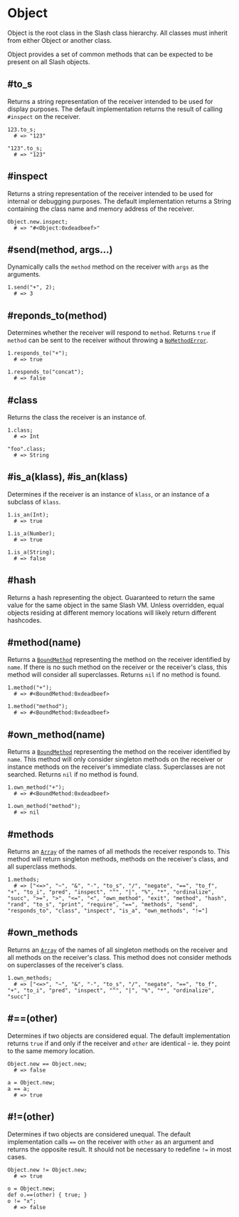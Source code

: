 # Object

Object is the root class in the Slash class hierarchy. All classes must inherit from either Object or another class.

Object provides a set of common methods that can be expected to be present on all Slash objects.

## #to_s

Returns a string representation of the receiver intended to be used for display purposes. The default implementation returns the result of calling `#inspect` on the receiver.

    123.to_s;
      # => "123"
    
    "123".to_s;
      # => "123"

## #inspect

Returns a string representation of the receiver intended to be used for internal or debugging purposes. The default implementation returns a String containing the class name and memory address of the receiver.

    Object.new.inspect;
      # => "#<Object:0xdeadbeef>"

## #send(method, args...)

Dynamically calls the `method` method on the receiver with `args` as the arguments.

    1.send("+", 2);
      # => 3

## #reponds_to(method)

Determines whether the receiver will respond to `method`. Returns `true` if `method` can be sent to the receiver without throwing a [`NoMethodError`](/index.sl/doc/error).

    1.responds_to("+");
      # => true
    
    1.responds_to("concat");
      # => false

## #class

Returns the class the receiver is an instance of.

    1.class;
      # => Int
    
    "foo".class;
      # => String

## #is\_a(klass), #is_an(klass)

Determines if the receiver is an instance of `klass`, or an instance of a subclass of `klass`.

    1.is_an(Int);
      # => true
    
    1.is_a(Number);
      # => true
    
    1.is_a(String);
      # => false

## #hash

Returns a hash representing the object. Guaranteed to return the same value for the same object in the same Slash VM. Unless overridden, equal objects residing at different memory locations will likely return different hashcodes.

## #method(name)

Returns a [`BoundMethod`](/index.sl/doc/bound_method) representing the method on the receiver identified by `name`. If there is no such method on the receiver or the receiver's class, this method will consider all superclasses. Returns `nil` if no method is found.

    1.method("+");
      # => #<BoundMethod:0xdeadbeef>

    1.method("method");
      # => #<BoundMethod:0xdeadbeef>

## #own_method(name)

Returns a [`BoundMethod`](/index.sl/doc/bound_method) representing the method on the receiver identified by `name`. This method will only consider singleton methods on the receiver or instance methods on the receiver's immediate class. Superclasses are not searched. Returns `nil` if no method is found.

    1.own_method("+");
      # => #<BoundMethod:0xdeadbeef>
    
    1.own_method("method");
      # => nil

## #methods

Returns an [`Array`](/index.sl/doc/array) of the names of all methods the receiver responds to. This method will return singleton methods, methods on the receiver's class, and all superclass methods.

    1.methods;
      # => ["<=>", "~", "&", "-", "to_s", "/", "negate", "==", "to_f", "+", "to_i", "pred", "inspect", "^", "|", "%", "*", "ordinalize", "succ", ">=", ">", "<=", "<", "own_method", "exit", "method", "hash", "rand", "to_s", "print", "require", "==", "methods", "send", "responds_to", "class", "inspect", "is_a", "own_methods", "!="]

## #own_methods

Returns an [`Array`](/index.sl/doc/array) of the names of all singleton methods on the receiver and all methods on the receiver's class. This method does not consider methods on superclasses of the receiver's class.

    1.own_methods;
      # => ["<=>", "~", "&", "-", "to_s", "/", "negate", "==", "to_f", "+", "to_i", "pred", "inspect", "^", "|", "%", "*", "ordinalize", "succ"]

## #==(other)

Determines if two objects are considered equal. The default implementation returns `true` if and only if the receiver and `other` are identical - ie. they point to the same memory location.

    Object.new == Object.new;
      # => false
    
    a = Object.new;
    a == a;
      # => true

## #!=(other)

Determines if two objects are considered unequal. The default implementation calls `==` on the receiver with `other` as an argument and returns the opposite result. It should not be necessary to redefine `!=` in most cases.

    Object.new != Object.new;
      # => true
    
    o = Object.new;
    def o.==(other) { true; }
    o != "x";
      # => false